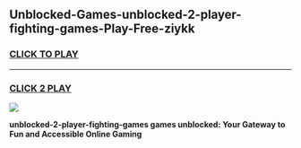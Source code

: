 
## Unblocked-Games-unblocked-2-player-fighting-games-Play-Free-ziykk
<h3>
<a href="https://premium76.site?title=unblocked-2-player-fighting-games&ref=09A">CLICK TO PLAY</a></h3>
<hr>

<h3>
<a href="https://premium76.site?title=unblocked-2-player-fighting-games&ref=09A">CLICK 2 PLAY</a>
  
</h3>

<a href="https://premium76.site?title=unblocked-2-player-fighting-games&ref=09A"><img src="https://clearcache.store/games.png"></a>


**unblocked-2-player-fighting-games games unblocked: Your Gateway to Fun and Accessible Online Gaming**
